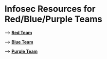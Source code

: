# Infosec Resources for Red/Blue/Purple Teams

--> [**Red Team**](RedTeam)

--> [**Blue Team**](BlueTeam)

--> [**Purple Team**](PurpleTeam)


